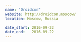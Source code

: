 ```yaml
---
name: "Droidcon"
website: http://droidcon.moscow/
location: Moscow, Russia

date_start: 2016-09-22
date_end:   2016-09-22
---
```

